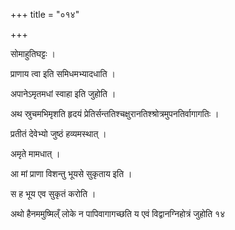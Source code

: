 +++
title = "०१४"

+++

 

सोमाहुतिघट्टः । 

प्राणाय त्वा इति समिधमभ्यादधाति । 

अपानेऽमृतमधां स्वाहा इति जुहोति । 

अथ स्रुचमभिमृशति हृदयं
प्रेतिर्सन्ततिश्चक्षुरानतिश्श्रोत्रमुपनतिर्वागागतिः
। 

प्रतीतं देवेभ्यो जुष्ठं हव्यमस्थात् । 

अमृते मामधात् । 

आ मां प्राणा विशन्तु भूयसे सुकृताय इति । 

स ह भूय एव सुकृतं करोति । 

अथो हैनममुष्मिल्ँ लोके न पापिवागागच्छति य एवं विद्वानग्निहोत्रं जुहोति
१४
